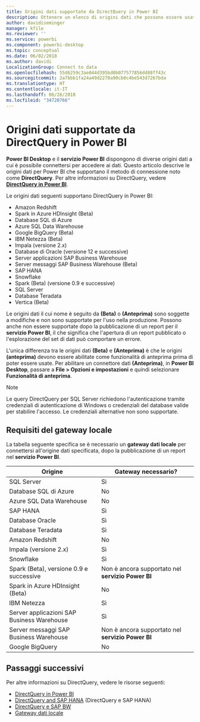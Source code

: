 ```yaml
---
title: Origini dati supportate da DirectQuery in Power BI
description: Ottenere un elenco di origini dati che possono essere usati da DirectQuery.
author: davidiseminger
manager: kfile
ms.reviewer: ''
ms.service: powerbi
ms.component: powerbi-desktop
ms.topic: conceptual
ms.date: 06/02/2018
ms.author: davidi
LocalizationGroup: Connect to data
ms.openlocfilehash: 55d6259c3ae044d395bd0b077577856dd88ff43c
ms.sourcegitcommit: 2a7bbb1fa24a49d2278a90cb0c4be543d7267bda
ms.translationtype: HT
ms.contentlocale: it-IT
ms.lasthandoff: 06/26/2018
ms.locfileid: "34720766"
---
```

# <a name="data-sources-supported-by-directquery-in-power-bi"></a>Origini dati supportate da DirectQuery in Power BI
**Power BI Desktop** e il **servizio Power BI** dispongono di diverse origini dati a cui è possibile connettersi per accedere ai dati. Questo articolo descrive le origini dati per Power BI che supportano il metodo di connessione noto come **DirectQuery**. Per altre informazioni su DirectQuery, vedere [**DirectQuery in Power BI**](desktop-directquery-about.md).

Le origini dati seguenti supportano DirectQuery in Power BI:

* Amazon Redshift
* Spark in Azure HDInsight (Beta)
* Database SQL di Azure
* Azure SQL Data Warehouse
* Google BigQuery (Beta)
* IBM Netezza (Beta)
* Impala (versione 2.x)
* Database di Oracle (versione 12 e successive)
* Server applicazioni SAP Business Warehouse
* Server messaggi SAP Business Warehouse (Beta)
* SAP HANA
* Snowflake
* Spark (Beta) (versione 0.9 e successive)
* SQL Server
* Database Teradata
* Vertica (Beta)

Le origini dati il cui nome è seguito da **(Beta)** o **(Anteprima)** sono soggette a modifiche e non sono supportate per l'uso nella produzione. Possono anche non essere supportate dopo la pubblicazione di un report per il **servizio Power BI**, il che significa che l'apertura di un report pubblicato o l'esplorazione del set di dati può comportare un errore.

L'unica differenza tra le origini dati **(Beta)** e **(Anteprima)** è che le origini **(anteprima)** devono essere abilitate come funzionalità di anteprima prima di poter essere usate. Per abilitare un connettore dati **(Anteprima)**, in **Power BI Desktop**, passare a **File > Opzioni e impostazioni** e quindi selezionare **Funzionalità di anteprima**.

> [!NOTE]
> Le query DirectQuery per SQL Server richiedono l'autenticazione tramite credenziali di autenticazione di Windows o credenziali del database valide per stabilire l'accesso. Le credenziali alternative non sono supportate.
>

## <a name="on-premises-gateway-requirements"></a>Requisiti del gateway locale
La tabella seguente specifica se è necessario un **gateway dati locale** per connettersi all'origine dati specificata, dopo la pubblicazione di un report nel **servizio Power BI**.

| Origine | Gateway necessario? |
| --- | --- |
| SQL Server |Sì |
| Database SQL di Azure |No |
| Azure SQL Data Warehouse |No |
| SAP HANA |Sì |
| Database Oracle |Sì |
| Database Teradata |Sì |
| Amazon Redshift |No |
| Impala (versione 2.x) |Sì |
| Snowflake |Sì |
| Spark (Beta), versione 0.9 e successive |Non è ancora supportato nel **servizio Power BI** |
| Spark in Azure HDInsight (Beta) |No |
| IBM Netezza |Sì |
| Server applicazioni SAP Business Warehouse |Sì |
| Server messaggi SAP Business Warehouse |Non è ancora supportato nel **servizio Power BI** |
| Google BigQuery |No |


## <a name="next-steps"></a>Passaggi successivi
Per altre informazioni su DirectQuery, vedere le risorse seguenti:

* [DirectQuery in Power BI](desktop-directquery-about.md)
* [DirectQuery and SAP HANA](desktop-directquery-sap-hana.md) (DirectQuery e SAP HANA)
* [DirectQuery e SAP BW](desktop-directquery-sap-bw.md)
* [Gateway dati locale](service-gateway-onprem.md)

